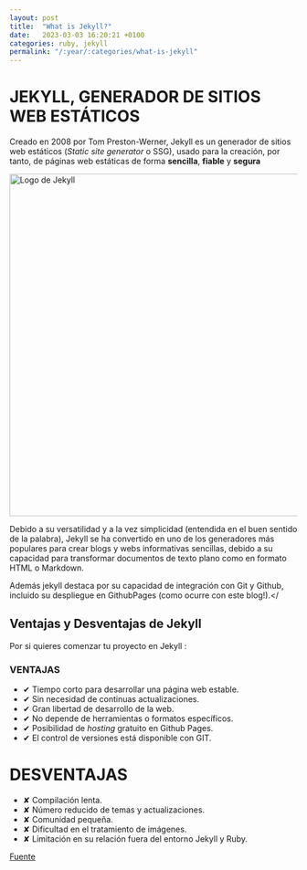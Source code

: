 ```yaml
---
layout: post
title:  "What is Jekyll?"
date:   2023-03-03 16:20:21 +0100
categories: ruby, jekyll
permalink: "/:year/:categories/what-is-jekyll"
---
```


# JEKYLL, GENERADOR DE SITIOS WEB ESTÁTICOS


Creado en 2008 por Tom Preston-Werner, Jekyll es un generador de sitios web estáticos (*Static site generator* o SSG), usado para la creación, por tanto, de páginas web estáticas de forma **sencilla**, **fiable** y **segura**

<img src="{{ site.baseurl }}/assets/jekyll.jpg" alt="Logo de Jekyll" width="600px"
style="display: block; margin: 0 auto;"/>

Debido a su versatilidad y a la vez simplicidad (entendida en el buen sentido de la palabra), Jekyll se ha convertido en uno de los generadores más populares para crear blogs y webs informativas sencillas, debido a su capacidad para transformar documentos de texto plano como en formato HTML o Markdown.

Además jekyll destaca por su capacidad de integración con Git y Github, incluido su despliegue en GithubPages (como ocurre con este blog!).</

## Ventajas y Desventajas de Jekyll

Por si quieres comenzar tu proyecto en Jekyll :

### VENTAJAS

- ✔ Tiempo corto para desarrollar una página web estable.
- ✔ Sin necesidad de continuas actualizaciones.
- ✔ Gran libertad de desarrollo de la web.
- ✔ No depende de herramientas o formatos específicos.
- ✔ Posibilidad de *hosting* gratuito en Github Pages.
- ✔ El control de versiones está disponible con GIT.

# DESVENTAJAS
- ✘ Compilación lenta.
- ✘ Número reducido de temas y actualizaciones.
- ✘ Comunidad pequeña.
- ✘ Dificultad en el tratamiento de imágenes.
- ✘ Limitación en su relación fuera del entorno Jekyll y Ruby.

[Fuente](https://www.ionos.com/digitalguide/hosting/blogs/jekyll-the-basic-framework-for-web-projects-without-databases/)




